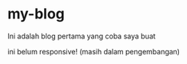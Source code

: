 # my-blog
Ini adalah blog pertama yang coba saya buat

ini belum responsive!
(masih dalam pengembangan)
